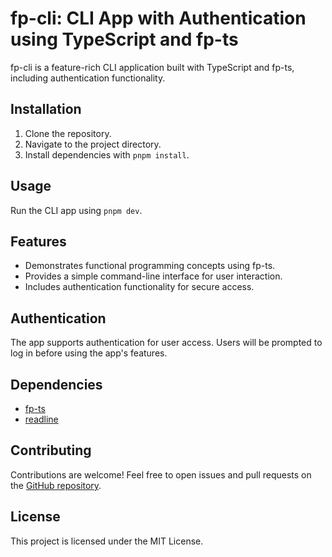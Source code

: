 # fp-cli: CLI App with Authentication using TypeScript and fp-ts

fp-cli is a feature-rich CLI application built with TypeScript and fp-ts, including authentication functionality.

## Installation

1. Clone the repository.
2. Navigate to the project directory.
3. Install dependencies with `pnpm install`.

## Usage

Run the CLI app using `pnpm dev`.

## Features

- Demonstrates functional programming concepts using fp-ts.
- Provides a simple command-line interface for user interaction.
- Includes authentication functionality for secure access.

## Authentication

The app supports authentication for user access. Users will be prompted to log in before using the app's features.

## Dependencies

- [fp-ts](https://github.com/gcanti/fp-ts)
- [readline](https://nodejs.org/api/readline.html)

## Contributing

Contributions are welcome! Feel free to open issues and pull requests on the [GitHub repository](https://github.com/your-username/cli-fp).

## License

This project is licensed under the MIT License.
